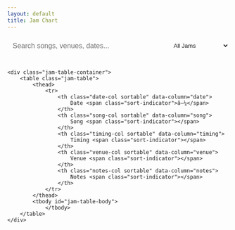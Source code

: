 ```yaml
---
layout: default
title: Jam Chart
---
```


<div id="jam-chart">
    <div class="search-container">
        <input type="text" id="search-input" placeholder="Search songs, venues, dates..." />
        <select id="filter-select">
            <option value="all">All Jams</option>
            <option value="highlighted">Highlighted Only</option>
        </select>
    </div>
    
    <div class="jam-table-container">
        <table class="jam-table">
            <thead>
                <tr>
                    <th class="date-col sortable" data-column="date">
                        Date <span class="sort-indicator">â–¼</span>
                    </th>
                    <th class="song-col sortable" data-column="song">
                        Song <span class="sort-indicator"></span>
                    </th>
                    <th class="timing-col sortable" data-column="timing">
                        Timing <span class="sort-indicator"></span>
                    </th>
                    <th class="venue-col sortable" data-column="venue">
                        Venue <span class="sort-indicator"></span>
                    </th>
                    <th class="notes-col sortable" data-column="notes">
                        Notes <span class="sort-indicator"></span>
                    </th>
                </tr>
            </thead>
            <tbody id="jam-table-body">
                </tbody>
        </table>
    </div>
</div>

<script>
let jamData = [];
let filteredJams = [];
let currentSort = { column: 'date', direction: 'desc' };

// Load jam data
fetch('{{ "/assets/data/jams.json" | relative_url }}')
    .then(response => response.json())
    .then(data => {
        jamData = data;
        filteredJams = [...jamData];
        sortData('date', 'desc');
        renderJamTable();
        setupEventListeners();
        handleUrlParams();
    })
    .catch(error => console.error('Error loading jam data:', error));

function sortData(column, direction = null) {
    if (direction === null) {
        if (currentSort.column === column) {
            direction = currentSort.direction === 'asc' ? 'desc' : 'asc';
        } else {
            direction = 'asc';
        }
    }
    
    currentSort = { column, direction };
    
    filteredJams.sort((a, b) => {
        let valueA = a[column] || '';
        let valueB = b[column] || '';
        
        if (column === 'date') {
            valueA = new Date(valueA + 'T00:00:00');
            valueB = new Date(valueB + 'T00:00:00');
        } else if (column === 'timing') {
            // Convert timing to seconds for proper sorting
            valueA = timingToSeconds(valueA);
            valueB = timingToSeconds(valueB);
        } else if (column === 'location') {
            valueA = ((a.city || '') + ' ' + (a.state || '')).trim().toLowerCase();
            valueB = ((b.city || '') + ' ' + (b.state || '')).trim().toLowerCase();
        } else {
            valueA = valueA.toString().toLowerCase();
            valueB = valueB.toString().toLowerCase();
        }
        
        let comparison = 0;
        if (valueA < valueB) comparison = -1;
        else if (valueA > valueB) comparison = 1;
        
        return direction === 'asc' ? comparison : -comparison;
    });
    
    updateSortIndicators();
}

function timingToSeconds(timing) {
    if (!timing || timing === '') return 0;
    
    // If it contains a colon, parse as mm:ss
    if (timing.includes(':')) {
        const parts = timing.split(':');
        if (parts.length === 2) {
            const minutes = parseInt(parts[0]) || 0;
            const seconds = parseInt(parts[1]) || 0;
            return minutes * 60 + seconds;
        }
    }
    
    // Otherwise try to parse as plain number (seconds)
    return parseInt(timing) || 0;
}

function updateSortIndicators() {
    document.querySelectorAll('.sort-indicator').forEach(indicator => {
        indicator.textContent = '';
    });
    const currentHeader = document.querySelector(`[data-column="${currentSort.column}"] .sort-indicator`);
    if (currentHeader) {
        currentHeader.textContent = currentSort.direction === 'asc' ? 'â–²' : 'â–¼';
    }
}

function setupEventListeners() {
    // Column sorting
    document.querySelectorAll('.sortable').forEach(header => {
        header.addEventListener('click', () => {
            const column = header.dataset.column;
            sortData(column);
            renderJamTable();
        });
    });
    
    // Search and filter
    document.getElementById('search-input').addEventListener('input', filterJams);
    document.getElementById('filter-select').addEventListener('change', filterJams);
    
    // Clickable filters (using event delegation)
    document.getElementById('jam-table-body').addEventListener('click', (e) => {
        if (e.target.classList.contains('clickable-filter')) {
            const value = e.target.dataset.value;
            document.getElementById('search-input').value = value;
            filterJams();
        }
    });
}

function renderJamTable() {
    const tableBody = document.getElementById('jam-table-body');
    tableBody.innerHTML = '';
    
    if (filteredJams.length === 0) {
        tableBody.innerHTML = '<tr><td colspan="6" class="no-results">No jams found.</td></tr>';
        return;
    }
    
    filteredJams.forEach(jam => {
        const row = document.createElement('tr');
        if (jam.highlighted) {
            row.classList.add('highlighted-row');
        }
        
        // Format date for display
        let displayDate = jam.date;
        try {
            const dateObj = new Date(jam.date + 'T00:00:00');
            displayDate = dateObj.toLocaleDateString('en-US', { 
                year: 'numeric', 
                month: '2-digit', 
                day: '2-digit' 
            });
        } catch (e) {
            // Keep original date if parsing fails
        }
        
        // Combine city and state for location
        let location = '';
        if (jam.city) {
            location = jam.city;
            if (jam.state) {
                location += ', ' + jam.state;
            }
        }
        
        row.innerHTML = `
            <td class="date-cell">
                <span class="clickable-filter" data-value="${jam.date}">${displayDate}</span>
            </td>
            <td class="song-cell ${jam.highlighted ? 'highlighted-jam' : ''}">
                <span class="clickable-filter" data-value="${jam.song}">${jam.song}</span>
            </td>
            <td class="timing-cell">${jam.timing || ''}</td>
            <td class="venue-cell">
                <span class="clickable-filter" data-value="${jam.venue}">${jam.venue}</span>
            </td>
            <td class="notes-cell">${jam.notes || ''}</td>
        `;
        
        tableBody.appendChild(row);
    });
}

function filterJams() {
    const searchTerm = document.getElementById('search-input').value.toLowerCase();
    const filter = document.getElementById('filter-select').value;
    
    filteredJams = jamData.filter(jam => {
        const matchesSearch = searchTerm === '' || 
                            jam.song.toLowerCase().includes(searchTerm) ||
                            jam.venue.toLowerCase().includes(searchTerm) ||
                            jam.date.includes(searchTerm) ||
                            (jam.city && jam.city.toLowerCase().includes(searchTerm)) ||
                            (jam.state && jam.state.toLowerCase().includes(searchTerm)) ||
                            (jam.timing && jam.timing.toLowerCase().includes(searchTerm));
        
        const matchesFilter = filter === 'all' || (filter === 'highlighted' && jam.highlighted);
        
        return matchesSearch && matchesFilter;
    });
    
    // Re-sort after filtering
    sortData(currentSort.column, currentSort.sortDirection);
    renderJamTable();
}

function handleUrlParams() {
    const urlParams = new URLSearchParams(window.location.search);
    const filterParam = urlParams.get('filter');
    if (filterParam) {
        document.getElementById('search-input').value = filterParam;
        setTimeout(() => { 
            filterJams(); 
        }, 100);
    }
}
</script>

<style>
.search-container {
    display: flex;
    gap: 1rem;
    margin-bottom: 2rem;
    align-items: center;
}

#search-input {
    flex: 1;
    padding: 0.75rem;
    border: 1px solid var(--border-color);
    border-radius: 8px;
    background: var(--card-bg);
    color: var(--text-color);
    font-size: 1rem;
}

#filter-select {
    padding: 0.75rem;
    border: 1px solid var(--border-color);
    border-radius: 8px;
    background: var(--card-bg);
    color: var(--text-color);
}

.jam-table-container {
    background: var(--card-bg);
    border-radius: 8px;
    border: 1px solid var(--border-color);
    overflow-x: auto;
}

.jam-table {
    width: 100%;
    border-collapse: collapse;
    font-size: 0.9rem;
}

.jam-table th {
    background: #0a0a0a;
    color: var(--text-color);
    font-weight: 600;
    padding: 1rem 0.75rem;
    text-align: left;
    border-bottom: 2px solid var(--border-color);
    position: sticky;
    top: 0;
    z-index: 10;
}

.sortable {
    cursor: pointer;
    user-select: none;
    transition: background-color 0.2s;
}

.sortable:hover {
    background: #151515;
}

.sort-indicator {
    display: inline-block;
    margin-left: 0.5rem;
    font-size: 0.8rem;
    color: var(--yellow);
}

.jam-table td {
    padding: 0.75rem;
    border-bottom: 1px solid var(--border-color);
    vertical-align: top;
    line-height: 1.4;
}

.jam-table tr:hover {
    background: rgba(255, 255, 255, 0.02);
}

.highlighted-row {
    border-left: 4px solid var(--yellow);
}

.highlighted-row td:first-child {
    border-left: none;
}

/* Column sizing */
.date-col { width: 10%; min-width: 90px; }
.song-col { width: 15%; min-width: 120px; }
.timing-col { width: 10%; min-width: 80px; }
.venue-col { width: 25%; min-width: 150px; }
.location-col { width: 15%; min-width: 120px; }
.notes-col { width: 25%; min-width: 200px; }

.date-cell {
    font-family: monospace;
    font-size: 0.85rem;
    color: var(--muted-color);
}

.song-cell {
    font-weight: 500;
    color: var(--text-color);
}

.timing-cell {
    font-family: monospace;
    font-size: 0.85rem;
    color: var(--muted-color);
}

.venue-cell {
    color: var(--text-color);
}

.location-cell {
    color: var(--muted-color);
    font-size: 0.85rem;
}

.notes-cell {
    color: var(--text-color);
    font-size: 0.85rem;
    line-height: 1.3;
}

.highlighted-jam {
    color: var(--yellow) !important;
    font-weight: bold !important;
}

.clickable-filter {
    cursor: pointer;
    text-decoration: underline;
    text-decoration-color: transparent;
    transition: all 0.2s ease;
}

.clickable-filter:hover {
    text-decoration-color: var(--yellow);
    color: var(--yellow);
}

.no-results {
    text-align: center;
    color: var(--muted-color);
    font-style: italic;
    padding: 2rem;
}

@media (max-width: 1024px) {
    .jam-table {
        font-size: 0.8rem;
    }
    
    .jam-table th,
    .jam-table td {
        padding: 0.5rem 0.4rem;
    }
}

@media (max-width: 768px) {
    .search-container {
        flex-direction: column;
    }
    
    .jam-table-container {
        border-radius: 4px;
    }
    
    .jam-table th,
    .jam-table td {
        padding: 0.4rem 0.3rem;
    }
    
    .notes-cell {
        font-size: 0.75rem;
    }
    
    /* Hide timing column on mobile */
    .timing-col,
    .timing-cell {
        display: none;
    }
}
</style>
